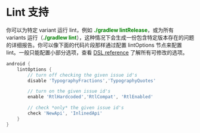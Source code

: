 # Lint 支持

你可以为特定 variant 运行 lint，例如 **<font color='green'>./gradlew lintRelease</font>**，或为所有 variants 运行（**<font color='green'>./gradlew lint</font>**），这种情况下会生成一份包含特定版本存在的问题的详细报告。你可以像下面的代码片段那样通过配置 lintOptions 节点来配置 lint。一般只能配置小部分选项，查看 [DSL reference](http://google.github.io/android-gradle-dsl/current/com.android.build.gradle.internal.dsl.LintOptions.html#com.android.build.gradle.internal.dsl.LintOptions) 了解所有可修改的选项。

``` Groovy
android {
    lintOptions {
        // turn off checking the given issue id's
        disable 'TypographyFractions','TypographyQuotes'

        // turn on the given issue id's
        enable 'RtlHardcoded','RtlCompat', 'RtlEnabled'

        // check *only* the given issue id's
        check 'NewApi', 'InlinedApi'
    }
}
```